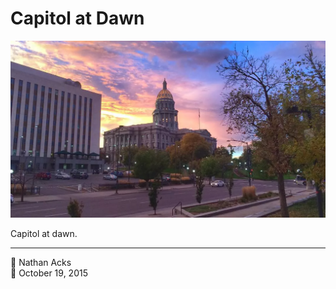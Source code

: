 # Capitol at Dawn

![The Colorado state capitol at dawn](assets/1cc5add968e0c22df4f19991a61cc4be.webp)

Capitol at dawn.

- - - -

👤 Nathan Acks  
📅 October 19, 2015
